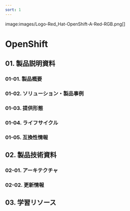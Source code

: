 ```yaml
---
sort: 1
---
```


image:images/Logo-Red_Hat-OpenShift-A-Red-RGB.png[]

# OpenShift

## 01. 製品説明資料

### 01-01. 製品概要

### 01-02. ソリューション・製品事例

### 01-03. 提供形態

### 01-04. ライフサイクル

### 01-05. 互換性情報

## 02. 製品技術資料

### 02-01. アーキテクチャ

### 02-02. 更新情報

## 03. 学習リソース
